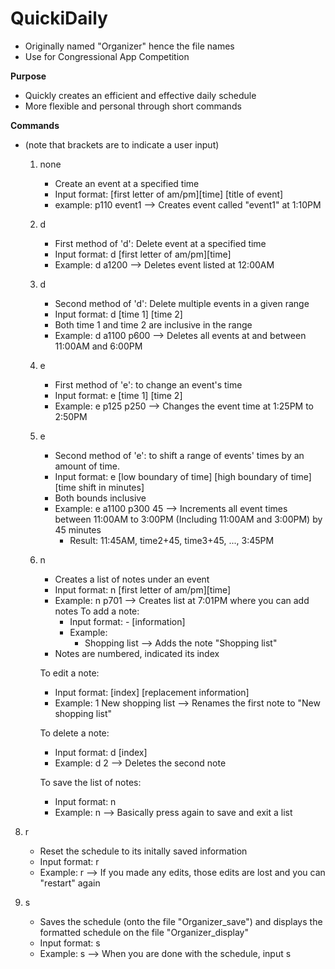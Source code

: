 # QuickiDaily
- Originally named "Organizer" hence the file names
- Use for Congressional App Competition

**Purpose**
- Quickly creates an efficient and effective daily schedule
- More flexible and personal through short commands

**Commands**
- (note that brackets are to indicate a user input)
  1) none
     - Create an event at a specified time
     - Input format: [first letter of am/pm][time] [title of event]
     - example:
       p110 event1
        --> Creates event called "event1" at 1:10PM
  2) d
     - First method of 'd': Delete event at a specified time
     - Input format: d [first letter of am/pm][time]
     - Example:
       d a1200
       --> Deletes event listed at 12:00AM
  3) d
     - Second method of 'd': Delete multiple events in a given range
     - Input format: d [time 1] [time 2]
     - Both time 1 and time 2 are inclusive in the range
     - Example:
       d a1100 p600
       --> Deletes all events at and between 11:00AM and 6:00PM
  5) e
     - First method of 'e': to change an event's time
     - Input format: e [time 1] [time 2]
     - Example:
       e p125 p250
       --> Changes the event time at 1:25PM to 2:50PM
  6) e
     - Second method of 'e': to shift a range of events' times by an amount of time.
     - Input format: e [low boundary of time] [high boundary of time] [time shift in minutes]
     - Both bounds inclusive 
     - Example:
       e a1100 p300 45
       --> Increments all event times between 11:00AM to 3:00PM (Including 11:00AM and 3:00PM) by 45 minutes
       - Result: 11:45AM, time2+45, time3+45, ..., 3:45PM

  7) n
     - Creates a list of notes under an event
     - Input format: n [first letter of am/pm][time]
     - Example:
       n p701
       --> Creates list at 7:01PM where you can add notes
       To add a note:
       - Input format: - [information]
       - Example:
         - Shopping list
         --> Adds the note "Shopping list"
      - Notes are numbered, indicated its index

      To edit a note:
      - Input format: [index] [replacement information]
      - Example:
        1 New shopping list
        --> Renames the first note to "New shopping list"

     To delete a note:
     - Input format: d [index]
     - Example:
       d 2
       --> Deletes the second note

     To save the list of notes:
     - Input format: n
     - Example:
       n
       --> Basically press again to save and exit a list

8) r
   - Reset the schedule to its initally saved information
   - Input format: r
   - Example:
    r
     --> If you made any edits, those edits are lost and you can "restart" again

9) s
   - Saves the schedule (onto the file "Organizer_save") and displays the formatted schedule on the file "Organizer_display"
   - Input format: s
   - Example:
     s
     --> When you are done with the schedule, input s 

       
     
       
  


